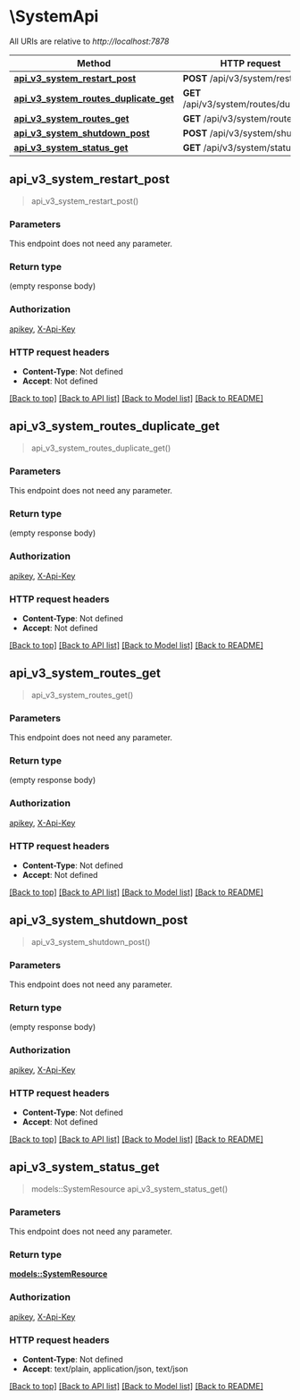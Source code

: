 # \SystemApi

All URIs are relative to *http://localhost:7878*

Method | HTTP request | Description
------------- | ------------- | -------------
[**api_v3_system_restart_post**](SystemApi.md#api_v3_system_restart_post) | **POST** /api/v3/system/restart | 
[**api_v3_system_routes_duplicate_get**](SystemApi.md#api_v3_system_routes_duplicate_get) | **GET** /api/v3/system/routes/duplicate | 
[**api_v3_system_routes_get**](SystemApi.md#api_v3_system_routes_get) | **GET** /api/v3/system/routes | 
[**api_v3_system_shutdown_post**](SystemApi.md#api_v3_system_shutdown_post) | **POST** /api/v3/system/shutdown | 
[**api_v3_system_status_get**](SystemApi.md#api_v3_system_status_get) | **GET** /api/v3/system/status | 



## api_v3_system_restart_post

> api_v3_system_restart_post()


### Parameters

This endpoint does not need any parameter.

### Return type

 (empty response body)

### Authorization

[apikey](../README.md#apikey), [X-Api-Key](../README.md#X-Api-Key)

### HTTP request headers

- **Content-Type**: Not defined
- **Accept**: Not defined

[[Back to top]](#) [[Back to API list]](../README.md#documentation-for-api-endpoints) [[Back to Model list]](../README.md#documentation-for-models) [[Back to README]](../README.md)


## api_v3_system_routes_duplicate_get

> api_v3_system_routes_duplicate_get()


### Parameters

This endpoint does not need any parameter.

### Return type

 (empty response body)

### Authorization

[apikey](../README.md#apikey), [X-Api-Key](../README.md#X-Api-Key)

### HTTP request headers

- **Content-Type**: Not defined
- **Accept**: Not defined

[[Back to top]](#) [[Back to API list]](../README.md#documentation-for-api-endpoints) [[Back to Model list]](../README.md#documentation-for-models) [[Back to README]](../README.md)


## api_v3_system_routes_get

> api_v3_system_routes_get()


### Parameters

This endpoint does not need any parameter.

### Return type

 (empty response body)

### Authorization

[apikey](../README.md#apikey), [X-Api-Key](../README.md#X-Api-Key)

### HTTP request headers

- **Content-Type**: Not defined
- **Accept**: Not defined

[[Back to top]](#) [[Back to API list]](../README.md#documentation-for-api-endpoints) [[Back to Model list]](../README.md#documentation-for-models) [[Back to README]](../README.md)


## api_v3_system_shutdown_post

> api_v3_system_shutdown_post()


### Parameters

This endpoint does not need any parameter.

### Return type

 (empty response body)

### Authorization

[apikey](../README.md#apikey), [X-Api-Key](../README.md#X-Api-Key)

### HTTP request headers

- **Content-Type**: Not defined
- **Accept**: Not defined

[[Back to top]](#) [[Back to API list]](../README.md#documentation-for-api-endpoints) [[Back to Model list]](../README.md#documentation-for-models) [[Back to README]](../README.md)


## api_v3_system_status_get

> models::SystemResource api_v3_system_status_get()


### Parameters

This endpoint does not need any parameter.

### Return type

[**models::SystemResource**](SystemResource.md)

### Authorization

[apikey](../README.md#apikey), [X-Api-Key](../README.md#X-Api-Key)

### HTTP request headers

- **Content-Type**: Not defined
- **Accept**: text/plain, application/json, text/json

[[Back to top]](#) [[Back to API list]](../README.md#documentation-for-api-endpoints) [[Back to Model list]](../README.md#documentation-for-models) [[Back to README]](../README.md)

